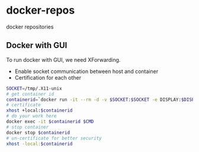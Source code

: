 # docker-repos
docker repositories

## Docker with GUI
To run docker with GUI, we need XForwarding.
- Enable socket communication between host and container
- Certification for each other
```bash
SOCKET=/tmp/.X11-unix
# get container id
containerid=`docker run -it --rm -d -v $SOCKET:$SOCKET -e DISPLAY:$DISPLAY $IMAGE:$TAGS bash`
# certificate
xhost +local:$containerid
# do your work here
docker exec -it $containerid $CMD
# stop container
docker stop $containerid
# un-certificate for better security
xhost -local:$containerid
```
